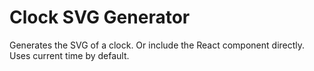 # Clock SVG Generator

Generates the SVG of a clock. Or include the React component directly. Uses current time by default.
